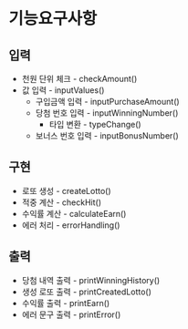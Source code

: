 # 기능요구사항

## 입력
- 천원 단위 체크 - checkAmount()
- 값 입력 - inputValues()
  - 구입금액 입력 - inputPurchaseAmount()
  - 당첨 번호 입력 - inputWinningNumber()
    - 타입 변환 - typeChange()
  - 보너스 번호 입력 - inputBonusNumber()
## 구현
- 로또 생성 - createLotto()
- 적중 계산 - checkHit()
- 수익률 계산 - calculateEarn()
- 에러 처리 - errorHandling()
## 출력
- 당첨 내역 출력 - printWinningHistory()
- 생성 로또 출력 - printCreatedLotto()
- 수익률 출력 - printEarn()
- 에러 문구 출력 - printError()
